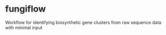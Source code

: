 # fungiflow
Workflow for identifying biosynthetic gene clusters from raw sequence data with minimal input
